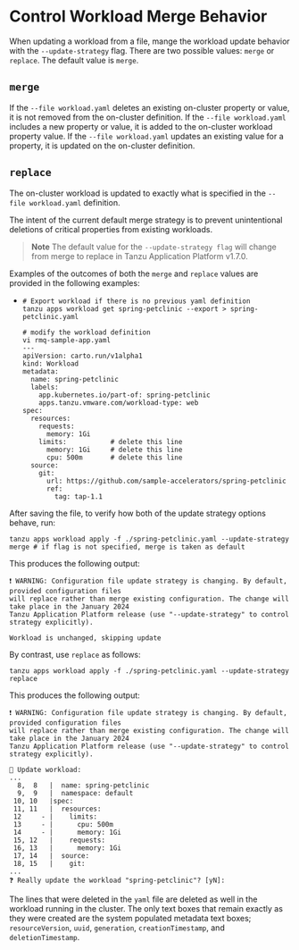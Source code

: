 # Control Workload Merge Behavior

When updating a workload from a file, mange the workload update behavior with the `--update-strategy` flag. There are two possible values: `merge` or `replace`.
The default value is `merge`.

## `merge`

If the `--file workload.yaml` deletes an existing on-cluster property or value, it is not
removed from the on-cluster definition.
If the `--file workload.yaml` includes a new property or value, it is added to the on-cluster workload
property value.
If the `--file workload.yaml` updates an existing value for a property, it is updated on the on-cluster definition.

## `replace`

The on-cluster workload is updated to exactly what is specified in the `--file workload.yaml` definition.

The intent of the current default merge strategy is to prevent unintentional deletions of critical
properties from existing workloads.

>**Note** The default value for the `--update-strategy flag` will change from merge to replace
> in Tanzu Application Platform v1.7.0.

Examples of the outcomes of both the `merge` and `replace` values are provided in the
following examples:

- ```console
  # Export workload if there is no previous yaml definition
  tanzu apps workload get spring-petclinic --export > spring-petclinic.yaml

  # modify the workload definition
  vi rmq-sample-app.yaml
  ---
  apiVersion: carto.run/v1alpha1
  kind: Workload
  metadata:
    name: spring-petclinic
    labels:
      app.kubernetes.io/part-of: spring-petclinic
      apps.tanzu.vmware.com/workload-type: web
  spec:
    resources:
      requests:
        memory: 1Gi
      limits:           # delete this line
        memory: 1Gi     # delete this line
        cpu: 500m       # delete this line
    source:
      git:
        url: https://github.com/sample-accelerators/spring-petclinic
        ref:
          tag: tap-1.1
  ```

After saving the file, to verify how both of the update strategy options behave, run:

```console
tanzu apps workload apply -f ./spring-petclinic.yaml --update-strategy merge # if flag is not specified, merge is taken as default
```

This produces the following output:

```console
❗ WARNING: Configuration file update strategy is changing. By default, provided configuration files
will replace rather than merge existing configuration. The change will take place in the January 2024
Tanzu Application Platform release (use "--update-strategy" to control strategy explicitly).

Workload is unchanged, skipping update
```

By contrast, use `replace` as follows:

```console
tanzu apps workload apply -f ./spring-petclinic.yaml --update-strategy replace
```

This produces the following output:

```console
❗ WARNING: Configuration file update strategy is changing. By default, provided configuration files
will replace rather than merge existing configuration. The change will take place in the January 2024
Tanzu Application Platform release (use "--update-strategy" to control strategy explicitly).

🔎 Update workload:
...
  8,  8   |  name: spring-petclinic
  9,  9   |  namespace: default
 10, 10   |spec:
 11, 11   |  resources:
 12     - |    limits:
 13     - |      cpu: 500m
 14     - |      memory: 1Gi
 15, 12   |    requests:
 16, 13   |      memory: 1Gi
 17, 14   |  source:
 18, 15   |    git:
...
❓ Really update the workload "spring-petclinic"? [yN]:
```

The lines that were deleted in the `yaml` file are deleted as well in the workload running in the
cluster. The only text boxes that remain exactly as they were created are the system populated
metadata text boxes; `resourceVersion`, `uuid`, `generation`, `creationTimestamp`, and
`deletionTimestamp`.
